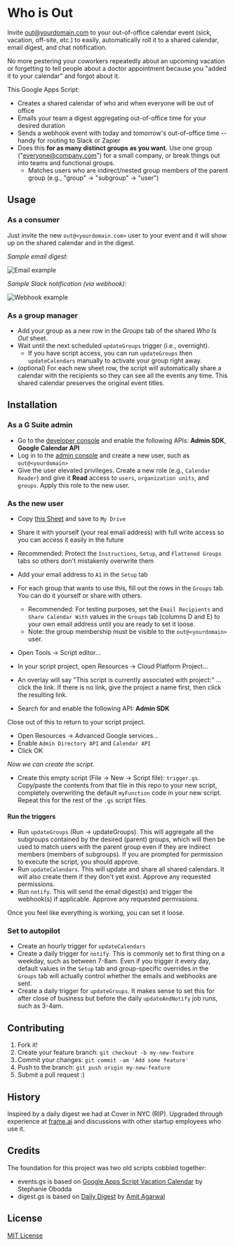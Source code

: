 # Who is Out

Invite out@yourdomain.com to your out-of-office calendar event (sick, vacation, off-site, etc.) to easily, automatically roll it to a shared calendar, email digest, and chat notification.

No more pestering your coworkers repeatedly about an upcoming vacation or forgetting to tell people about a doctor appointment because you "added it to your calendar" and forgot about it.

This Google Apps Script:

- Creates a shared calendar of who and when everyone will be out of office
- Emails your team a digest aggregating out-of-office time for your desired duration
- Sends a webhook event with today and tomorrow's out-of-office time -- handy for routing to Slack or Zapier
- Does this **for as many distinct groups as you want.** Use one group ("everyone@company.com") for a small company, or break things out into teams and functional groups.
    - Matches users who are indirect/nested group members of the parent group (e.g., "group" -> "subgroup" -> "user")

## Usage

### As a consumer

Just invite the new `out@<yourdomain.com>` user to your event and it will show up on the shared calendar and in the digest.

*Sample email digest:*

![Email example](https://s3.amazonaws.com/dropshare-superstrong/2017-08-18-at-11.19-AM-aT6fpqBDeC.png)


*Sample Slack notification (via webhook):*

![Webhook example](https://s3.amazonaws.com/dropshare-superstrong/2017-08-18-at-11.30-AM-fOhMBjiw1n.png)

### As a group manager

- Add your group as a new row in the *Groups* tab of the shared *Who Is Out* sheet.
- Wait until the next scheduled `updateGroups` trigger (i.e., overnight).
    - If you have script access, you can run `updateGroups` then `updateCalendars` manually to activate your group right away.
- (optional) For each new sheet row, the script will automatically share a calendar with the recipients so they can see all the events any time. This shared calendar preserves the original event titles.

## Installation

### As a G Suite admin
- Go to the [developer console](https://console.developers.google.com) and enable the following APIs: **Admin SDK**, **Google Calendar API**
- Log in to the [admin console](https://admin.google.com) and create a new user, such as `out@<yourdomain>`
- Give the user elevated privileges. Create a new role (e.g., `Calendar Reader`) and give it **Read** access to `users`, `organization units`, and `groups`. Apply this role to the new user.

### As the new user
- Copy [this Sheet](https://docs.google.com/spreadsheets/d/17jFYPIpLOCNBJOKdDi1ej9i7ZkUhdYcvEq_eBqFZ6NU/edit?usp=sharing) and save to `My Drive`
- Share it with yourself (your real email address) with full write access so you can access it easily in the future
- Recommended: Protect the `Instructions`, `Setup`, and `Flattened Groups` tabs so others don't mistakenly overwrite them
- Add your email address to `A1` in the `Setup` tab
- For each group that wants to use this, fill out the rows in the `Groups` tab. You can do it yourself or share with others.
    - Recommended: For testing purposes, set the `Email Recipients` and `Share Calendar With` values in the `Groups` tab (columns D and E) to your own email address until you are ready to set it loose.
    - Note: the group membership must be visible to the `out@<yourdomain>` user.

- Open Tools -> Script editor...
- In your script project, open Resources -> Cloud Platform Project...
- An overlay will say "This script is currently associated with project:" ... click the link. If there is no link, give the project a name first, then click the resulting link.
- Search for and enable the following API: **Admin SDK**

Close out of this to return to your script project. 

- Open Resources -> Advanced Google services...
- Enable `Admin Directory API` and `Calendar API`
- Click OK

*Now we can create the script.*

- Create this empty script (File -> New -> Script file): `trigger.gs`. Copy/paste the contents from that file in this repo to your new script, completely overwriting the default `myFunction` code in your new script. Repeat this for the rest of the `.gs` script files.

#### Run the triggers
- Run `updateGroups` (Run -> updateGroups). This will aggregate all the subgroups contained by the desired (parent) groups, which will then be used to match users with the parent group even if they are indirect members (members of subgroups). If you are prompted for permission to execute the script, you should approve.
- Run `updateCalendars`. This will update and share all shared calendars. It will also create them if they don't yet exist. Approve any requested permissions.
- Run `notify`. This will send the email digest(s) and trigger the webhook(s) if applicable. Approve any requested permissions.

Once you feel like everything is working, you can set it loose.

### Set to autopilot
- Create an hourly trigger for `updateCalendars`
- Create a daily trigger for `notify`. This is commonly set to first thing on a weekday, such as between 7-8am. Even if you trigger it every day, default values in the `Setup` tab and group-specific overrides in the `Groups` tab will actually control whether the emails and webhooks are sent.
- Create a daily trigger for `updateGroups`. It makes sense to set this for after close of business but before the daily `updateAndNotify` job runs, such as 3-4am.

## Contributing

1. Fork it!
2. Create your feature branch: `git checkout -b my-new-feature`
3. Commit your changes: `git commit -am 'Add some feature'`
4. Push to the branch: `git push origin my-new-feature`
5. Submit a pull request :)

## History

Inspired by a daily digest we had at Cover in NYC (RIP). Upgraded through experience at [frame.ai](https://frame.ai) and discussions with other startup employees who use it.

## Credits

The foundation for this project was two old scripts cobbled together:

- events.gs is based on [Google Apps Script Vacation Calendar](https://github.com/sobodda/Google-Apps-Script-Vacation-Calendar) by Stephanie Obodda
- digest.gs is based on [Daily Digest](https://ctrlq.org/code/19961-google-calendar-agenda-email) by [Amit Agarwal](https://github.com/labnol)

## License

[MIT License](https://opensource.org/licenses/MIT)
